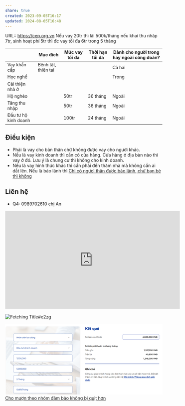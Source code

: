 ```yaml
---
share: true
created: 2023-09-05T16:17
updated: 2024-08-05T16:48
---
```


URL:: https://cep.org.vn
Nếu vay 20tr thì lãi 500k/tháng 
nếu khai thu nhâp 7tr, sinh hoạt phí 5tr thì đc vay tối đa 6tr trong 5 tháng

|                      | Mục đích            | Mức vay tối đa | Thời hạn tối đa | Dành cho người trong hay ngoài công đoàn? |
| -------------------- | ------------------- | -------------- | --------------- | ----------------------------------------- |
| Vay khẩn cấp         | Bệnh tật, thiên tai |                |                 | Cả hai                                    |
| Học nghề             |                     |                |                 | Trong                                     |
| Cải thiện nhà ở      |                     |                |                 |                                           |
| Hộ nghèo             |                     | 50tr           | 36 tháng        | Ngoài                                     |
| Tăng thu nhập        |                     | 50tr           | 36 tháng        | Ngoài                                     |
| Đầu tư hộ kinh doanh |                     | 100tr          | 24 tháng        | Ngoài                                     |

## Điều kiện
- Phải là vay cho bản thân chứ không được vay cho người khác. 
- Nếu là vay kinh doanh thì cần có cửa hàng. Cửa hàng ở địa bàn nào thì vay ở đó. Lưu ý là chung cư thì không cho kinh doanh.
- Nếu là vay hình thức khác thì cần phải đến thăm nhà mà không cần ai dắt lên. Nếu là bảo lãnh thì [Chỉ có người thân được bảo lãnh, chứ bạn bè thì không](Ch%E1%BB%89%20c%C3%B3%20ng%C6%B0%E1%BB%9Di%20th%C3%A2n%20%C4%91%C6%B0%E1%BB%A3c%20b%E1%BA%A3o%20l%C3%A3nh,%20ch%E1%BB%A9%20b%E1%BA%A1n%20b%C3%A8%20th%C3%AC%20kh%C3%B4ng.md)

## Liên hệ
- Q4: 0989702610 chị An

<iframe width="560" height="315" src="https://www.youtube.com/embed/watch?v=6DSN40IRjYE" title="YouTube video player" frameborder="0" allow="accelerometer; autoplay; clipboard-write; encrypted-media; gyroscope; picture-in-picture; web-share" referrerpolicy="strict-origin-when-cross-origin" allowfullscreen></iframe>

![Fetching Title#e2zg](https://www.youtube.com/watch?v=cSImIy8wKkc)

![Pasted image 20240620101103.png](../../../assets/attachments/Pasted%20image%2020240620101103.png)
[Cho mượn theo nhóm đảm bảo không bị quịt hơn](../../../%E2%9A%A1Hi%E1%BB%83u%20bi%E1%BA%BFt%20s%C3%A2u/Vay%20ti%E1%BB%81n/Cho%20m%C6%B0%E1%BB%A3n%20theo%20nh%C3%B3m%20%C4%91%E1%BA%A3m%20b%E1%BA%A3o%20kh%C3%B4ng%20b%E1%BB%8B%20qu%E1%BB%8Bt%20h%C6%A1n.md)
